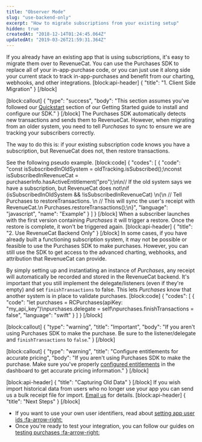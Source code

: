 ```yaml
---
title: "Observer Mode"
slug: "use-backend-only"
excerpt: "How to migrate subscriptions from your existing setup"
hidden: true
createdAt: "2018-12-14T01:24:45.064Z"
updatedAt: "2019-03-26T21:59:31.364Z"
---
```

If you already have an existing app that is using subscriptions, it's easy to migrate them over to RevenueCat. You can use the Purchases SDK to replace all of your in-app-purchase code, or you can just use it along side your current stack to track in-app-purchases and benefit from our charting, webhooks, and other integrations.
[block:api-header]
{
  "title": "1. Client Side Migration"
}
[/block]

[block:callout]
{
  "type": "success",
  "body": "This section assumes you've followed our [Quickstart](doc:getting-started-1) section of our Getting Started guide to install and configure our SDK."
}
[/block]
The Purchases SDK automatically detects new transactions and sends them to RevenueCat. However, when migrating from an older system, you need to tell *Purchases* to sync to ensure we are tracking your subscribers correctly.

The way to do this is: if your existing subscription code knows you have a subscription, but RevenueCat does not, then restore transactions. 

See the following pseudo example.
[block:code]
{
  "codes": [
    {
      "code": "const isSubscribedInOldSystem = oldTracking.isSubscribed();\nconst isSubscribedInRevenueCat = purchaserInfo.hasActiveEntitlement(\"pro\");\n\n// If the old system says we have a subscription, but RevenueCat does not\nif (isSubscribedInOldSystem && !isSubscribedInRevenueCat) \n{\n  // Tell Purchases to restoreTransactions. \n  // This will sync the user's receipt with RevenueCat.\n  Purchases.restoreTransactions();\n}",
      "language": "javascript",
      "name": "Example"
    }
  ]
}
[/block]
When a subscriber launches with the first version containing *Purchases* it will trigger a restore. Once the restore is complete, it won't be triggered again.
[block:api-header]
{
  "title": "2. Use RevenueCat Backend Only"
}
[/block]
In some cases, if you have already built a functioning subscription system, it may not be possible or feasible to use the Purchases SDK to make purchases. However, you can still use the SDK to get access to the advanced charting, webhooks, and attribution that RevenueCat can provide.

By simply setting up and instantiating an instance of *Purchases*, any receipt will automatically be recorded and stored in the RevenueCat backend. It's important that you still implement the delegate/listeners (even if they're empty) and set `finishTransactions` to false. This lets *Purchases* know that another system is in place to validate purchases.
[block:code]
{
  "codes": [
    {
      "code": "let purchases = RCPurchases(apiKey: \"my_api_key\")\npurchases.delegate = self\npurchases.finishTransactions = false",
      "language": "swift"
    }
  ]
}
[/block]

[block:callout]
{
  "type": "warning",
  "title": "Important",
  "body": "If you aren't using Purchases SDK to make the purchase. Be sure to the listener/delegate and `finishTransactions` to `false`."
}
[/block]

[block:callout]
{
  "type": "warning",
  "title": "Configure entitlements for accurate pricing",
  "body": "If you aren't using Purchases SDK to make the purchase. Make sure you've properly [configured entitlements](doc:entitlements) in the dashboard to get accurate pricing information."
}
[/block]

[block:api-header]
{
  "title": "Capturing Old Data"
}
[/block]
If you wish import historical data from users who no longer use your app you can send us a bulk receipt file for import. [Email us](mailto:jacob@revenuecat.com) for details.
[block:api-header]
{
  "title": "Next Steps"
}
[/block]
* If you want to use your own user identifiers, read about [setting app user ids :fa-arrow-right:](doc:user-ids)
* Once you're ready to test your integration, you can follow our guides on [testing purchases :fa-arrow-right:](doc:testing-purchases)